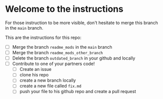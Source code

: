 # Welcome to the instructions

For those instruction to be more visible, don't hesitate to merge this branch in the `main` branch.

This are the instructions for this repo:

- [ ] Merge the branch `readme_mods` in the `main` branch
- [ ] Merge the branch `readme_mods_other_branch`
- [ ] Delete the branch `outdated_branch` in your github and locally
- [ ] Contribute to one of your partners code! 
    - [ ] Create an issue
    - [ ] clone his repo 
    - [ ] create a new branch locally 
    - [ ] create a new file called `fix.md` 
    - [ ] push your file to his github repo and create a pull request